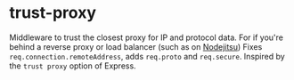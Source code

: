 # trust-proxy

  Middleware to trust the closest proxy for IP and protocol data.
  For if you're behind a reverse proxy or load balancer (such as on [Nodejitsu](http://nodejitsu.com))
  Fixes `req.connection.remoteAddress`, adds `req.proto` and `req.secure`.
  Inspired by the `trust proxy` option of Express.
